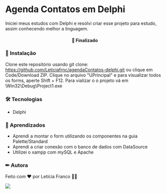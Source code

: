 # Agenda Contatos em Delphi
 Iniciei meus estudos com Delphi e resolvi criar esse projeto para estudo, assim conhecendo melhor a linguagem. 

<h4 align="center"> 
🚀 Finalizado
</h4>


### 🏁 Instalação

Clone este repositório usando git clone: https://github.com/Leticiafrnc/agendaContatos-delphi.git ou clique em Code/Download ZIP. 
Clique no arquivo "UPrincipal" e para visualizar todos os forms, aperte Shift + F12.
Para vializar o o projeto vá em \\Win32\Debug\Project1.exe

### 🛠 Tecnologias

- Delphi

### 📕 Aprendizados
- Aprendi a montar o form utilizando os componentes na guia Palette/Standard
- Aprendi a criar conexão com o banco de dados com DataSource
- Utilizei o xampp com mySQL e Apache


### ✏ Autora

Feito com ❤️ por Letícia Franco 👋🏽 

 [<img src="https://img.shields.io/badge/linkedin-%230077B5.svg?&style=for-the-badge&logo=linkedin&logoColor=white" />](https://www.linkedin.com/in/leticiafrnc//) 
